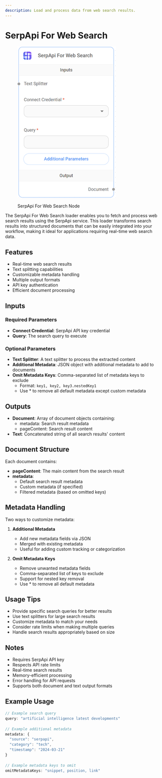 ```yaml
---
description: Load and process data from web search results.
---
```


# SerpApi For Web Search

<figure><img src="../../../.gitbook/assets/image (81).png" alt="" width="319"><figcaption><p>SerpApi For Web Search Node</p></figcaption></figure>

The SerpApi For Web Search loader enables you to fetch and process web search results using the SerpApi service. This loader transforms search results into structured documents that can be easily integrated into your workflow, making it ideal for applications requiring real-time web search data.

## Features
- Real-time web search results
- Text splitting capabilities
- Customizable metadata handling
- Multiple output formats
- API key authentication
- Efficient document processing

## Inputs

### Required Parameters
- **Connect Credential**: SerpApi API key credential
- **Query**: The search query to execute

### Optional Parameters
- **Text Splitter**: A text splitter to process the extracted content
- **Additional Metadata**: JSON object with additional metadata to add to documents
- **Omit Metadata Keys**: Comma-separated list of metadata keys to exclude
  - Format: `key1, key2, key3.nestedKey1`
  - Use * to remove all default metadata except custom metadata

## Outputs

- **Document**: Array of document objects containing:
  - metadata: Search result metadata
  - pageContent: Search result content
- **Text**: Concatenated string of all search results' content

## Document Structure
Each document contains:
- **pageContent**: The main content from the search result
- **metadata**:
  - Default search result metadata
  - Custom metadata (if specified)
  - Filtered metadata (based on omitted keys)

## Metadata Handling
Two ways to customize metadata:
1. **Additional Metadata**
   - Add new metadata fields via JSON
   - Merged with existing metadata
   - Useful for adding custom tracking or categorization

2. **Omit Metadata Keys**
   - Remove unwanted metadata fields
   - Comma-separated list of keys to exclude
   - Support for nested key removal
   - Use * to remove all default metadata

## Usage Tips
- Provide specific search queries for better results
- Use text splitters for large search results
- Customize metadata to match your needs
- Consider rate limits when making multiple queries
- Handle search results appropriately based on size

## Notes
- Requires SerpApi API key
- Respects API rate limits
- Real-time search results
- Memory-efficient processing
- Error handling for API requests
- Supports both document and text output formats

## Example Usage
```typescript
// Example search query
query: "artificial intelligence latest developments"

// Example additional metadata
metadata: {
  "source": "serpapi",
  "category": "tech",
  "timestamp": "2024-03-21"
}

// Example metadata keys to omit
omitMetadataKeys: "snippet, position, link"
```
